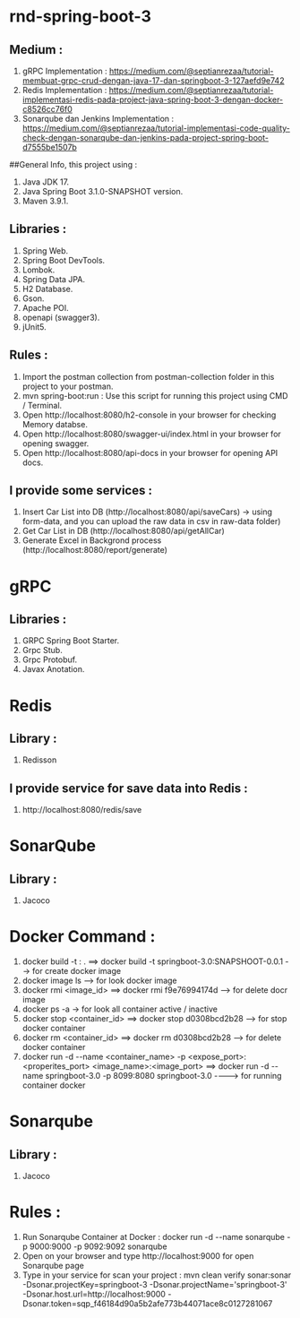 # rnd-spring-boot-3

## Medium : 
1. gRPC Implementation : https://medium.com/@septianrezaa/tutorial-membuat-grpc-crud-dengan-java-17-dan-springboot-3-127aefd9e742
2. Redis Implementation : https://medium.com/@septianrezaa/tutorial-implementasi-redis-pada-project-java-spring-boot-3-dengan-docker-c8526cc76f0
3. Sonarqube dan Jenkins Implementation : https://medium.com/@septianrezaa/tutorial-implementasi-code-quality-check-dengan-sonarqube-dan-jenkins-pada-project-spring-boot-d7555be1507b

##General Info, this project using :
1. Java JDK 17.
2. Java Spring Boot 3.1.0-SNAPSHOT version.
3. Maven 3.9.1.

## Libraries :
1. Spring Web.
2. Spring Boot DevTools.
3. Lombok.
4. Spring Data JPA.
5. H2 Database.
6. Gson.
7. Apache POI.
8. openapi (swagger3).
9. jUnit5.

## Rules :
1. Import the postman collection from postman-collection folder in this project to your postman.
2. mvn spring-boot:run : Use this script for running this project using CMD / Terminal.
3. Open http://localhost:8080/h2-console in your browser for checking Memory databse.
4. Open http://localhost:8080/swagger-ui/index.html in your browser for opening swagger.
5. Open http://localhost:8080/api-docs in your browser for opening API docs.

## I provide some services :
1. Insert Car List into DB (http://localhost:8080/api/saveCars) -> using form-data, and you can upload the raw data in csv in raw-data folder)
2. Get Car List in DB (http://localhost:8080/api/getAllCar)
3. Generate Excel in Backgrond process (http://localhost:8080/report/generate)

# gRPC
## Libraries :
1. GRPC Spring Boot Starter.
2. Grpc Stub.
3. Grpc Protobuf.
4. Javax Anotation.

# Redis 
## Library :
1. Redisson

## I provide service for save data into Redis : 
1. http://localhost:8080/redis/save

# SonarQube
## Library :
1. Jacoco

# Docker Command :
1. docker build -t <repository _name >:<tag> .    ==> docker build -t springboot-3.0:SNAPSHOOT-0.0.1    --> for create docker image
2. docker image ls    --> for look docker image
3. docker rmi <image_id>    ==> docker rmi f9e76994174d    --> for delete docr image
4. docker ps -a    -> for look all container active / inactive
5. docker stop <container_id>    ==> docker stop d0308bcd2b28    --> for stop docker container
6. docker rm <container_id>    ==> docker rm d0308bcd2b28    --> for delete docker container
7. docker run -d --name <container_name> -p <expose_port>:<properites_port> <image_name>:<image_port>    ==> docker run -d --name springboot-3.0 -p 8099:8080 springboot-3.0 ----> for running container docker


# Sonarqube
## Library :
1. Jacoco

# Rules :
1. Run Sonarqube Container at Docker : docker run -d --name sonarqube -p 9000:9000 -p 9092:9092 sonarqube
2. Open on your browser and type http://localhost:9000 for open Sonarqube page
3. Type in your service for scan your project : mvn clean verify sonar:sonar -Dsonar.projectKey=springboot-3 -Dsonar.projectName='springboot-3' -Dsonar.host.url=http://localhost:9000 -Dsonar.token=sqp_f46184d90a5b2afe773b44071ace8c0127281067
